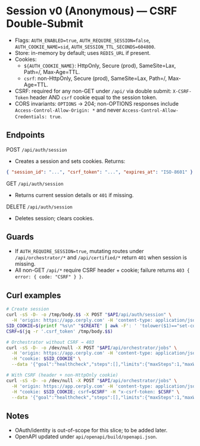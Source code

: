 # Session v0 (Anonymous) — CSRF Double-Submit

- Flags: `AUTH_ENABLED=true`, `AUTH_REQUIRE_SESSION=false`, `AUTH_COOKIE_NAME=sid`, `AUTH_SESSION_TTL_SECONDS=604800`.
- Store: in-memory by default; uses `REDIS_URL` if present.
- Cookies:
  - `${AUTH_COOKIE_NAME}`: HttpOnly, Secure (prod), SameSite=Lax, Path=/, Max-Age=TTL.
  - `csrf`: non-HttpOnly, Secure (prod), SameSite=Lax, Path=/, Max-Age=TTL.
- CSRF: required for any non-GET under `/api/` via double submit: `X-CSRF-Token` header AND `csrf` cookie equal to the session token.
- CORS invariants: `OPTIONS` → 204; non-OPTIONS responses include `Access-Control-Allow-Origin: *` and never `Access-Control-Allow-Credentials: true`.

## Endpoints

POST `/api/auth/session`
- Creates a session and sets cookies. Returns:
```json
{ "session_id": "...", "csrf_token": "...", "expires_at": "ISO-8601" }
```

GET `/api/auth/session`
- Returns current session details or `401` if missing.

DELETE `/api/auth/session`
- Deletes session; clears cookies.

## Guards
- If `AUTH_REQUIRE_SESSION=true`, mutating routes under `/api/orchestrator/*` and `/api/certified/*` return `401` when session is missing.
- All non-GET `/api/*` require CSRF header + cookie; failure returns `403 { error: { code: "CSRF" } }`.

## Curl examples

```bash
# Create session
curl -sS -D- -o /tmp/body.$$ -X POST "$API/api/auth/session" \
  -H 'origin: https://app.cerply.com' -H 'content-type: application/json' --data '{}' | tr -d '\r'
SID_COOKIE=$(printf "%s\n" "$CREATE" | awk -F': ' 'tolower($1)=="set-cookie"{print $2}' | head -n1 | cut -d';' -f1)
CSRF=$(jq -r '.csrf_token' /tmp/body.$$)

# Orchestrator without CSRF → 403
curl -sS -D- -o /dev/null -X POST "$API/api/orchestrator/jobs" \
  -H 'origin: https://app.cerply.com' -H 'content-type: application/json' \
  -H "cookie: $SID_COOKIE" \
  --data '{"goal":"healthcheck","steps":[],"limits":{"maxSteps":1,"maxWallMs":3000}}' | sed -n '1,20p'

# With CSRF (header + non-HttpOnly cookie)
curl -sS -D- -o /dev/null -X POST "$API/api/orchestrator/jobs" \
  -H 'origin: https://app.cerply.com' -H 'content-type: application/json' \
  -H "cookie: $SID_COOKIE; csrf=$CSRF" -H "x-csrf-token: $CSRF" \
  --data '{"goal":"healthcheck","steps":[],"limits":{"maxSteps":1,"maxWallMs":3000}}' | sed -n '1,20p'
```

## Notes
- OAuth/identity is out-of-scope for this slice; to be added later.
- OpenAPI updated under `api/openapi/build/openapi.json`.
